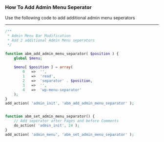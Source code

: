 ### How To Add Admin Menu Seperator

Use the following code to add additional admin menu seperators

***

```php
/**
 * Admin Menu Bar Modification
 * Add 2 additional Admin Menu seperators
 */

function abm_add_admin_menu_separator( $position ) {
    global $menu;
    
    $menu[ $position ] = array(
        0	=>	'',
        1	=>	'read',
        2	=>	'separator' . $position,
        3	=>	'',
        4	=>	'wp-menu-separator'
    );        
}
add_action( 'admin_init', 'abm_add_admin_menu_separator' ); 


function abm_set_admin_menu_separator() {
	// Add seperator after Pages and before Comments
    do_action( 'admin_init', 24 ); 
}
add_action( 'admin_menu', 'abm_set_admin_menu_separator' ); 
```